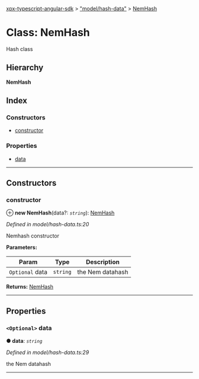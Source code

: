 [xpx-typescript-angular-sdk](../README.md) > ["model/hash-data"](../modules/_model_hash_data_.md) > [NemHash](../classes/_model_hash_data_.nemhash.md)

# Class: NemHash

Hash class

## Hierarchy

**NemHash**

## Index

### Constructors

* [constructor](_model_hash_data_.nemhash.md#constructor)

### Properties

* [data](_model_hash_data_.nemhash.md#data)

---

## Constructors

<a id="constructor"></a>

###  constructor

⊕ **new NemHash**(data?: *`string`*): [NemHash](_model_hash_data_.nemhash.md)

*Defined in model/hash-data.ts:20*

Nemhash constructor

**Parameters:**

| Param | Type | Description |
| ------ | ------ | ------ |
| `Optional` data | `string` |  the Nem datahash |

**Returns:** [NemHash](_model_hash_data_.nemhash.md)

___

## Properties

<a id="data"></a>

### `<Optional>` data

**● data**: *`string`*

*Defined in model/hash-data.ts:29*

the Nem datahash

___

